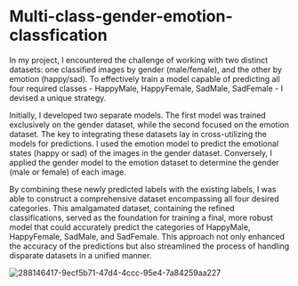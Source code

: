 # Multi-class-gender-emotion-classfication

In my project, I encountered the challenge of working with two distinct datasets: one classified images by gender (male/female), and the other by emotion (happy/sad). To effectively train a model capable of predicting all four required classes - HappyMale, HappyFemale, SadMale, SadFemale - I devised a unique strategy.

Initially, I developed two separate models. The first model was trained exclusively on the gender dataset, while the second focused on the emotion dataset. The key to integrating these datasets lay in cross-utilizing the models for predictions. I used the emotion model to predict the emotional states (happy or sad) of the images in the gender dataset. Conversely, I applied the gender model to the emotion dataset to determine the gender (male or female) of each image.

By combining these newly predicted labels with the existing labels, I was able to construct a comprehensive dataset encompassing all four desired categories. This amalgamated dataset, containing the refined classifications, served as the foundation for training a final, more robust model that could accurately predict the categories of HappyMale, HappyFemale, SadMale, and SadFemale. This approach not only enhanced the accuracy of the predictions but also streamlined the process of handling disparate datasets in a unified manner.

![288146417-9ecf5b71-47d4-4ccc-95e4-7a84259aa227](https://github.com/NeuraNoir/Gender-emotion-classfication/assets/113393377/e75de888-c597-4476-86b9-a827ab0f6f84)

